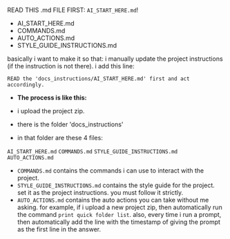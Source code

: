 READ THIS .md FILE FIRST: `AI_START_HERE.md`! 

* AI_START_HERE.md
* COMMANDS.md
* AUTO_ACTIONS.md
* STYLE_GUIDE_INSTRUCTIONS.md

basically i want to make it so that:
i manually update the project instructions (if the instruction is not there). i add this line:

`READ the 'docs_instructions/AI_START_HERE.md' first and act accordingly.`

- **The process is like this:**
- i upload the project zip.
- there is the folder 'docs_instructions'

- in that folder are these 4 files:

`AI_START_HERE.md`
`COMMANDS.md`
`STYLE_GUIDE_INSTRUCTIONS.md`
`AUTO_ACTIONS.md`

- `COMMANDS.md` contains the commands i can use to interact with the project.
- `STYLE_GUIDE_INSTRUCTIONS.md` contains the style guide for the project. set it as the project instructions. you must follow it strictly.
- `AUTO_ACTIONS.md` contains the auto actions you can take without me asking. 
for example, if i upload a new project zip, then automatically run the command `print quick folder list`. 
also, every time i run a prompt, then automatically add the line with the timestamp of giving the prompt as the first line in the answer.
